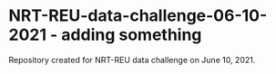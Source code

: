 # NRT-REU-data-challenge-06-10-2021 - adding something
Repository created for NRT-REU data challenge on June 10, 2021.
